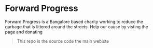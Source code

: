 # Forward Progress

Forward Progress is a Bangalore based charity working to reduce the garbage that is littered around the streets.
Help our cause by visting the page and donating


> This repo is the source code the main webiste